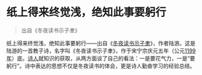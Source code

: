# 纸上得来终觉浅，绝知此事要躬行

> 出自《冬夜读书示子聿》

纸上得来终觉浅，绝知此事要躬行——出自《[冬夜读书示子聿](https://baike.baidu.com/item/%E5%86%AC%E5%A4%9C%E8%AF%BB%E4%B9%A6%E7%A4%BA%E5%AD%90%E8%81%BF)》，作者陆游。这是陆游的一首教子诗，名字叫《冬夜读书示子聿》，作于宋宁宗庆元五年（公元[1199年](https://baike.baidu.com/item/1199%E5%B9%B4/5120779)）底。[诗人](https://baike.baidu.com/item/%E8%AF%97%E4%BA%BA/38116)就知识的获取，从两方面谈了自己的看法：一是要花气力，一是“要躬行”。诗中表达的思想不仅是冬夜读书的体会，更是诗人勤奋学习的经验总结。
